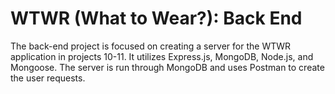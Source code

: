 # WTWR (What to Wear?): Back End

The back-end project is focused on creating a server for the WTWR application in projects 10-11. It utilizes Express.js, MongoDB, Node.js, and Mongoose. The server is run through MongoDB and uses Postman to create the user requests.
